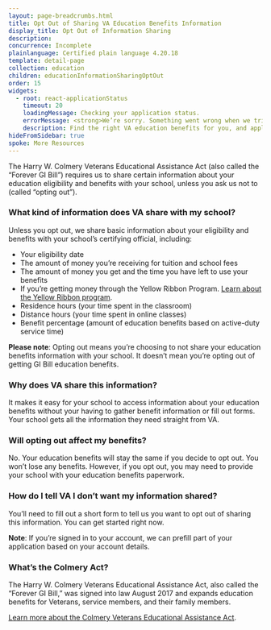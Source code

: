 ```yaml
---
layout: page-breadcrumbs.html
title: Opt Out of Sharing VA Education Benefits Information
display_title: Opt Out of Information Sharing
description:
concurrence: Incomplete
plainlanguage: Certified plain language 4.20.18
template: detail-page
collection: education
children: educationInformationSharingOptOut
order: 15
widgets:
  - root: react-applicationStatus
    timeout: 20
    loadingMessage: Checking your application status.
    errorMessage: <strong>We’re sorry. Something went wrong when we tried to load your saved application.</strong><br/>Please try refreshing your browser in a few minutes.
    description: Find the right VA education benefits for you, and apply to start getting help paying tuition. We can also help you find the right school or training program.
hideFromSidebar: true
spoke: More Resources
---
```



The Harry W. Colmery Veterans Educational Assistance Act (also called the “Forever GI Bill”) requires us to share certain information about your education eligibility and benefits with your school, unless you ask us not to (called “opting out”).

### What kind of information does VA share with my school?

Unless you opt out, we share basic information about your eligibility and benefits with your school’s certifying official, including:
- Your eligibility date
- The amount of money you’re receiving for tuition and school fees
- The amount of money you get and the time you have left to use your benefits
- If you’re getting money through the Yellow Ribbon Program.
[Learn about the Yellow Ribbon program](/education/about-gi-bill-benefits/post-9-11/yellow-ribbon-program/).
- Residence hours (your time spent in the classroom)
- Distance hours (your time spent in online classes)
- Benefit percentage (amount of education benefits based on active-duty service time)

<b>Please note</b>: Opting out means you’re choosing to not share your education benefits information with your school. It doesn’t mean you’re opting out of getting GI Bill education benefits.

### Why does VA share this information?

It makes it easy for your school to access information about your education benefits without your having to gather benefit information or fill out forms. Your school gets all the information they need straight from VA.

### Will opting out affect my benefits?

No. Your education benefits will stay the same if you decide to opt out. You won’t lose any benefits. However, if you opt out, you may need to provide your school with your education benefits paperwork.

### How do I tell VA I don’t want my information shared?

You’ll need to fill out a short form to tell us you want to opt out of sharing this information. You can get started right now.

<div id="react-applicationStatus" data-widget-type="opt-out-app-status" class="static-page-widget"></div>

<b>Note</b>: If you’re signed in to your account, we can prefill part of your application based on your account details.

### What’s the Colmery Act?
The Harry W. Colmery Veterans Educational Assistance Act, also called the “Forever GI Bill,” was signed into law August 2017 and expands education benefits for Veterans, service members, and their family members.

[Learn more about the Colmery Veterans Educational Assistance Act](https://www.benefits.va.gov/GIBILL/ForeverGIBill.asp).
